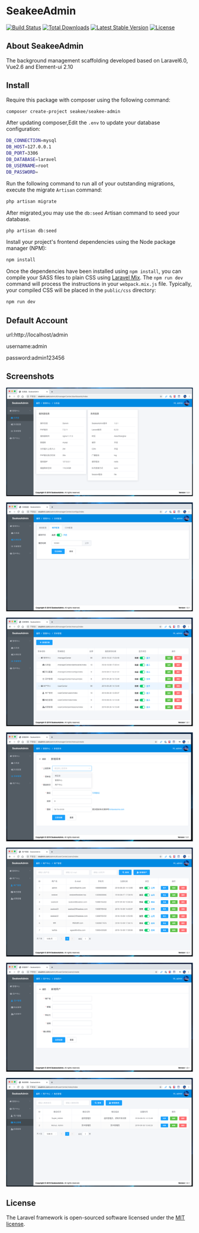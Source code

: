 
<p><h1>SeakeeAdmin</h1></p>

<p>
<a href="https://travis-ci.org/seakee/seakee-admin"><img src="https://travis-ci.org/seakee/seakee-admin.svg?branch=master" alt="Build Status"></a>
<a href="https://packagist.org/packages/seakee/seakee-admin"><img src="https://poser.pugx.org/seakee/seakee-admin/d/total.svg" alt="Total Downloads"></a>
<a href="https://packagist.org/packages/seakee/seakee-admin"><img src="https://poser.pugx.org/seakee/seakee-admin/v/stable.svg" alt="Latest Stable Version"></a>
<a href="https://packagist.org/packages/seakee/seakee-admin"><img src="https://poser.pugx.org/seakee/seakee-admin/license.svg" alt="License"></a>
</p>

## About SeakeeAdmin

The background management scaffolding developed based on Laravel6.0, Vue2.6 and Element-ui 2.10

## Install

Require this package with composer using the following command:
```bash
composer create-project seakee/seakee-admin
```
After updating composer,Edit the `.env`  to update your database configuration:
```bash
DB_CONNECTION=mysql
DB_HOST=127.0.0.1
DB_PORT=3306
DB_DATABASE=laravel
DB_USERNAME=root
DB_PASSWORD=
```
Run the following command to run all of your outstanding migrations, execute the migrate `Artisan` command:
```bash
php artisan migrate
```
After migrated,you may use the `db:seed` Artisan command to seed your database.
```bash
php artisan db:seed
```
Install your project's frontend dependencies using the Node package manager (NPM):
```bash
npm install
```
Once the dependencies have been installed using `npm install`, you can compile your SASS files to plain CSS using [Laravel Mix](https://laravel.com/docs/6.x/mix#working-with-stylesheets). The `npm run dev` command will process the instructions in your `webpack.mix.js` file. Typically, your compiled CSS will be placed in the `public/css` directory:
```bash
npm run dev
```
## Default Account
url:http://localhost/admin

username:admin

password:admin123456

## Screenshots
<p><img src="screenshots/dashboards.png" alt="Dashboards"></p>
<p><img src="screenshots/configs.png" alt="Configs"></p>
<p><img src="screenshots/menus.png" alt="Menus"></p>
<p><img src="screenshots/menus_create.png" alt="menus_create"></p>
<p><img src="screenshots/users.png" alt="Users"></p>
<p><img src="screenshots/users_create.png" alt="Users_create"></p>
<p><img src="screenshots/roles.png" alt="Roles"></p>

## License

The Laravel framework is open-sourced software licensed under the [MIT license](https://opensource.org/licenses/MIT).
